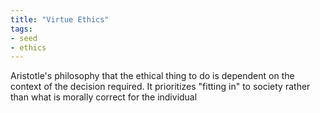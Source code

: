 ```yaml
---
title: "Virtue Ethics"
tags:
- seed
- ethics
---
```


Aristotle's philosophy that the ethical thing to do is dependent on the context of the decision required. It prioritizes "fitting in" to society rather than what is morally correct for the individual